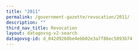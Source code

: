 ```yaml
---
title: "2011"
permalink: /government-gazette/revocation/2011/
description: ""
third_nav_title: Revocation
layout: datagovsg-v2-search
datagovsg-id: d_042d9260be4ebb02e3a7f86ec5893b74
---
```


